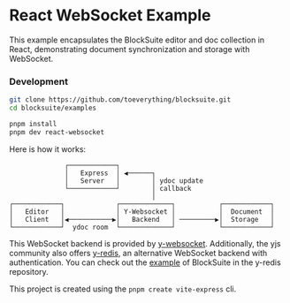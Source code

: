 # React WebSocket Example

This example encapsulates the BlockSuite editor and doc collection in React, demonstrating document synchronization and storage with WebSocket.

### Development

```sh
git clone https://github.com/toeverything/blocksuite.git
cd blocksuite/examples

pnpm install
pnpm dev react-websocket
```

Here is how it works:

```
              ┌────────────┐
              │   Express  │ ◀──────┐
              │   Server   │        │ ydoc update
              └────────────┘        │ callback
                                    │
┌────────────┐             ┌─────────────┐           ┌────────────┐
│   Editor   │             │ Y-Websocket │           │  Document  │
│   Client   │◀───────────▶│   Backend   │ ─────────▶│  Storage   │
└────────────┘  ydoc room  └─────────────┘           └────────────┘
```

This WebSocket backend is provided by [y-websocket](https://github.com/yjs/y-websocket). Additionally, the yjs community also offers [y-redis](https://github.com/yjs/y-redis), an alternative WebSocket backend with authentication. You can check out the [example](https://github.com/yjs/y-redis/tree/master/demos/blocksuite) of BlockSuite in the y-redis repository.

This project is created using the `pnpm create vite-express` cli.
